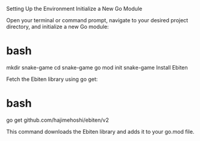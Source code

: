 Setting Up the Environment
Initialize a New Go Module

Open your terminal or command prompt, navigate to your desired project directory, and initialize a new Go module:

# bash

mkdir snake-game
cd snake-game
go mod init snake-game
Install Ebiten

Fetch the Ebiten library using go get:

# bash

go get github.com/hajimehoshi/ebiten/v2

This command downloads the Ebiten library and adds it to your go.mod file.
